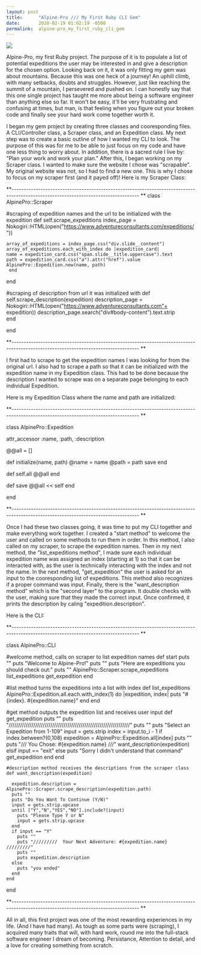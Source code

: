 ```yaml
---
layout: post
title:      "Alpine-Pro /// My First Ruby CLI Gem"
date:       2020-02-19 01:02:19 -0500
permalink:  alpine-pro_my_first_ruby_cli_gem
---
```


![](https://cdn.britannica.com/17/83817-050-67C814CD/Mount-Everest.jpghttp://)

Alpine-Pro, my first Ruby project. The purpose of it is to populate a list of potential expeditions the user may be interested in and give a description for the chosen option. Looking back on it, it was only fitting my gem was about mountains. Because this was one heck of a journey! An uphill climb, with many setbacks, doubts and struggles. However, just like reaching the summit of a mountain, I persevered and pushed on. I can honestly say that this one single project has taught me more about being a software engineer than anything else so far. It won't be easy, it'll be very frustrating and confusing at times, but man, is that feeling when you figure out your broken code and finally see your hard work come together worth it.

I began my gem project by creating three classes and cooresponding files. A CLI/Controller class, a Scraper class, and an Expedition class. My next step was to create a basic outline of how I wanted my CLI to look. The purpose of this was for me to be able to just focus on my code and have one less thing to worry about. In addition, there is a sacred rule I live by: "Plan your work and work your plan." After this, I began working on my Scraper class. I wanted to make sure the website I chose was "scrapable". My original website was not, so I had to find a new one. This is why I chose to focus on my scraper first (and it payed off)! Here is my Scraper Class: 

**-----------------------------------------------------------------------------------------------------------------------------------
**
class AlpinePro::Scraper
  
#scraping of expedition names and the url to be initialized with the expedition
  def self.scrape_expeditions 
    index_page = Nokogiri::HTML(open("https://www.adventureconsultants.com/expeditions/"))
    
    array_of_expeditions = index_page.css("div.slide__content")
    array_of_expeditions.each_with_index do |expedition_card|
    name = expedition_card.css("span.slide__title.uppercase").text
    path = expedition_card.css("a").attr("href").value
    AlpinePro::Expedition.new(name, path)
     end 
  end 
 
 #scraping of description from url it was initialized with 
  def self.scrape_description(expedition)
  description_page = Nokogiri::HTML(open("https://www.adventureconsultants.com"+ expedition))
  description_page.search("div#body-content").text.strip  
  end 
  
end 

**-----------------------------------------------------------------------------------------------------------------------------------
**

I first had to scrape to get the expedition names I was looking for from the original url. I also had to scrape a path so that it can be initialized with the expedition name in my Expedition class. This had to be done because the description I wanted to scrape was on a separate page belonging to each individual Expedition.

Here is my Expedition Class where the name and path are initialized:

**-----------------------------------------------------------------------------------------------------------------------------------
**

class AlpinePro::Expedition

  attr_accessor :name, :path, :description 
  
  @@all = []
  
  def initialize(name, path)
    @name = name 
    @path = path 
    save 
  end 
  
  def self.all 
    @@all 
  end 
  
  def save 
    @@all << self 
  end 
  
end 


**-----------------------------------------------------------------------------------------------------------------------------------
**

Once I had these two classes going, it was time to put my CLI together and make everything work together. I created a "start method" to welcome the user and called on some methods to run them in order. In this method, I also called on my scraper, to scrape the expedition names. Then in my next method, the "list_expeditions method", I made sure each individual expedition name was assigned an index (starting at 1) so that it can be interacted with, as the user is technically interacting with the index and not the name. In the next method, "get_expedition" the user is asked for an input to the cooresponding list of expeditions. This method also recognizes if a proper command was input. Finally, there is the "want_description method" which is the "second layer" to the program. It double checks with the user, making sure that they made the correct input. Once confirmed, it prints the description by caling "expedition.description".

Here is the CLI: 

**-----------------------------------------------------------------------------------------------------------------------------------
**

  class AlpinePro::CLI 
  
  #welcome method, calls on scraper to list expedition names
    def start 
      puts ""
      puts "Welcome to Alpine-Pro!"
      puts ""
      puts "Here are expeditions you should check out:"
      puts ""
      AlpinePro::Scraper.scrape_expeditions
      list_expeditions
      get_expedition
    end 
    
  #list method turns the expeditions into a list with index 
    def list_expeditions
      AlpinePro::Expedition.all.each.with_index(1) do |expedition, index|
        puts "#{index}. #{expedition.name}"
      end 
    end 
    
  #get method outputs the expedition list  and receives user input
    def get_expedition
      puts ""
      puts "////////////////////////////////////////////////////////////////"
      puts ""
      puts "Select an Expedition from 1-109"
      input = gets.strip
      index = input.to_i - 1 
      if index.between?(0,108)
        expedition = AlpinePro::Expedition.all[index]
      puts ""
      puts "///  You Chose: #{expedition.name}  ///"
      want_description(expedition)
      elsif input == "exit"
      else 
        puts "Sorry I didn't understand that command"
        get_expedition
      end 
    end 
    
    #description method receives the descriptions from the scraper class
    def want_description(expedition)
      
      expedition.description = AlpinePro::Scraper.scrape_description(expedition.path)
      puts ""
      puts "Do You Want To Continue (Y/N)"
      input = gets.strip.upcase
      until ["Y","N","YES","NO"].include?(input)
        puts "Please Type Y or N"
        input = gets.strip.upcase
      end 
      if input == "Y"
        puts ""
        puts "/////////  Your Next Adventure: #{expedition.name}  /////////"
        puts ""
        puts expedition.description
      else 
        puts "you ended"
      end 
    end 
      
   
end 

**-----------------------------------------------------------------------------------------------------------------------------------
**

All in all, this first project was one of the most rewarding experiences in my life. (And I have had many). As tough as some parts were (scraping), I acquired many traits that will, with hard work, round me into the full-stack software engineer I dream of becoming. Persistance, Attention to detail, and a love for creating something from scratch.



